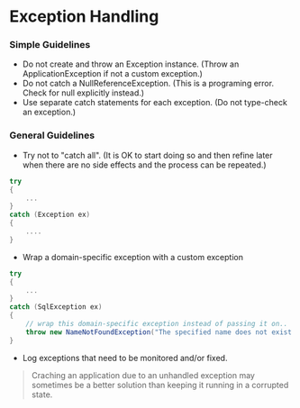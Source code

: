# Exception Handling

### Simple Guidelines
* Do not create and throw an Exception instance. (Throw an ApplicationException if not a custom exception.)
* Do not catch a NullReferenceException. (This is a programing error. Check for null explicitly instead.)
* Use separate catch statements for each exception. (Do not type-check an exception.)

### General Guidelines

* Try not to "catch all". (It is OK to start doing so and then refine later when there are no side effects and the process can be repeated.)
``` csharp
try
{
    ...
}
catch (Exception ex)
{
    ....
}
```

* Wrap a domain-specific exception with a custom exception
``` csharp
try
{
    ...
}
catch (SqlException ex)
{
    // wrap this domain-specific exception instead of passing it on..
    throw new NameNotFoundException("The specified name does not exist.", ex);
}
```

* Log exceptions that need to be monitored and/or fixed.

> Craching an application due to an unhandled exception may sometimes be a better solution than keeping it running in a corrupted state.
